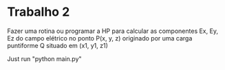 Trabalho 2
==========

Fazer uma rotina ou programar a HP para calcular as componentes Ex, Ey, Ez
do campo elétrico no ponto P(x, y, z) originado por uma carga puntiforme 
Q situado em (x1, y1, z1)

Just run "python main.py"
